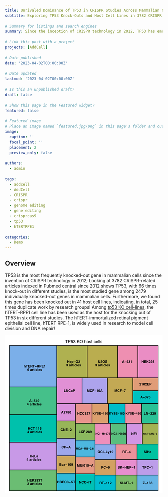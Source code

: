 ```yaml
---
title: Unrivaled Dominance of TP53 in CRISPR Studies Across Mammalian Cells
subtitle: Exploring TP53 Knock-Outs and Host Cell Lines in 3782 CRISPR Articles Since 2012.

# Summary for listings and search engines
summary: Since the inception of CRISPR technology in 2012, TP53 has emerged as the most extensively studied gene, with 66 knock-out instances across 3782 CRISPR-related articles. Among 2479 individually targeted genes in mammalian cells, TP53 stands out, knocked out in 41 host cell lines. Notably, the hTERT-RPE1 cell line has been used six times for TP53 knock-outs, highlighting its significance in studying cell division and DNA repair. This data unveils TP53's prevalence in CRISPR research and its pivotal role in cellular investigations.

# Link this post with a project
projects: [AddCell]

# Date published
date: '2023-04-02T00:00:00Z'

# Date updated
lastmod: '2023-04-02T00:00:00Z'

# Is this an unpublished draft?
draft: false

# Show this page in the Featured widget?
featured: false

# Featured image
# Place an image named `featured.jpg/png` in this page's folder and customize its options here.
image:
  caption: ''
  focal_point: ''
  placement: 2
  preview_only: false

authors:
  - admin

tags:
  - addcell
  - AddCell
  - CRISPR
  - crispr
  - genome editing
  - gene editing
  - crisprcas9
  - tp53
  - hTERTRPE1

categories:
  - Demo
---
```


## Overview

TP53 is the most frequently knocked-out gene in mammalian cells since the invention of CRISPR technology in 2012; Looking at 3782 CRISPR-related articles indexed in Pubmed central since 2012 shows TP53, with 66 times knock-out in different studies, is the most studied gene among 2479 individually knocked-out genes in mammalian cells. Furthermore, we found this gene has been knocked out in 41 host cell lines, indicating, in total, 25 times duplicate work by research groups! Among [tp53 KO cell-lines](https://addcell.org/explore?s=tp53), the hTERT-RPE1 cell line has been used as the host for the knocking out of TP53 in six different studies. The hTERT-immortalized retinal pigment epithelial cell line, hTERT RPE-1, is widely used in research to model cell division and DNA repair!

![jpg](tp53_treemap.jpg)
